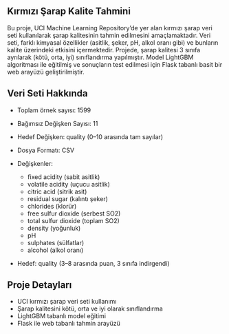 ## Kırmızı Şarap Kalite Tahmini
Bu proje, UCI Machine Learning Repository’de yer alan kırmızı şarap veri seti kullanılarak şarap kalitesinin tahmin edilmesini amaçlamaktadır.
Veri seti, farklı kimyasal özellikler (asitlik, şeker, pH, alkol oranı gibi) ve bunların kalite üzerindeki etkisini içermektedir. 
Projede, şarap kalitesi 3 sınıfa ayrılarak (kötü, orta, iyi) sınıflandırma yapılmıştır.
Model LightGBM algoritması ile eğitilmiş ve sonuçların test edilmesi için Flask tabanlı basit bir web arayüzü geliştirilmiştir.

## Veri Seti Hakkında
* Toplam örnek sayısı: 1599
* Bağımsız Değişken Sayısı: 11
* Hedef Değişken: quality (0–10 arasında tam sayılar)
* Dosya Formatı: CSV


* Değişkenler:
  * fixed acidity (sabit asitlik)
  * volatile acidity (uçucu asitlik)
  * citric acid (sitrik asit)
  * residual sugar (kalıntı şeker)
  * chlorides (klorür)
  * free sulfur dioxide (serbest SO2)
  * total sulfur dioxide (toplam SO2)
  * density (yoğunluk)
  * pH
  * sulphates (sülfatlar)
  * alcohol (alkol oranı)

* Hedef: quality (3–8 arasında puan, 3 sınıfa indirgendi)


## Proje Detayları
* UCI kırmızı şarap veri seti kullanımı
* Şarap kalitesini kötü, orta ve iyi olarak sınıflandırma
* LightGBM tabanlı model eğitimi
* Flask ile web tabanlı tahmin arayüzü
